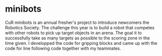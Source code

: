 # minibots
CuR minibots is an annual fresher's project to introduce newcomers the Robotics Society. The challenge this year is to build a robot that competes with other robots to pick up target objects in an arena. The goal it to successfully take as many targets as possible to the scoring zone in the time given.
I developped the code for gripping blocks and came up with the code for line following code together with my teammates. 
